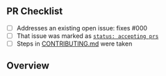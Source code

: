 <!-- 👋 Hi, thanks for sending a PR to fantasy-premier-league-api! 💖.
Please fill out all fields below and make sure each item is true and [x] checked.
Otherwise we may not be able to review your PR. -->

## PR Checklist

- [ ] Addresses an existing open issue: fixes #000
- [ ] That issue was marked as [`status: accepting prs`](https://github.com/FarazPatankar/fantasy-premier-league-api/issues?q=is%3Aopen+is%3Aissue+label%3A%22status%3A+accepting+prs%22)
- [ ] Steps in [CONTRIBUTING.md](https://github.com/FarazPatankar/fantasy-premier-league-api/blob/main/.github/CONTRIBUTING.md) were taken

## Overview

<!-- Description of what is changed and how the code change does that. -->
